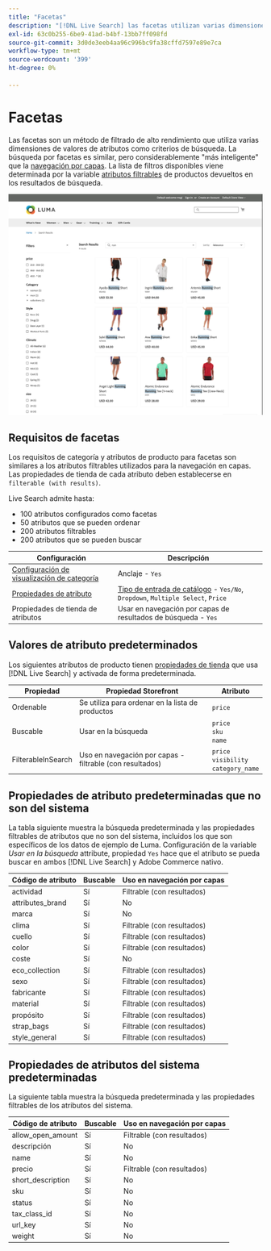 ```yaml
---
title: "Facetas"
description: "[!DNL Live Search] las facetas utilizan varias dimensiones de valores de atributos como criterios de búsqueda."
exl-id: 63c0b255-6be9-41ad-b4bf-13bb7ff098fd
source-git-commit: 3d0de3eeb4aa96c996bc9fa38cffd7597e89e7ca
workflow-type: tm+mt
source-wordcount: '399'
ht-degree: 0%

---
```


# Facetas

Las facetas son un método de filtrado de alto rendimiento que utiliza varias dimensiones de valores de atributos como criterios de búsqueda. La búsqueda por facetas es similar, pero considerablemente &quot;más inteligente&quot; que la [navegación por capas](https://experienceleague.adobe.com/docs/commerce-admin/catalog/catalog/navigation/navigation-layered.html). La lista de filtros disponibles viene determinada por la variable [atributos filtrables](https://experienceleague.adobe.com/docs/commerce-admin/catalog/catalog/navigation/navigation-layered.html#filterable-attributes) de productos devueltos en los resultados de búsqueda.

![Resultados de búsqueda filtrados](assets/storefront-search-results-run.png)

## Requisitos de facetas

Los requisitos de categoría y atributos de producto para facetas son similares a los atributos filtrables utilizados para la navegación en capas. Las propiedades de tienda de cada atributo deben establecerse en `filterable (with results)`.

Live Search admite hasta:

* 100 atributos configurados como facetas
* 50 atributos que se pueden ordenar
* 200 atributos filtrables
* 200 atributos que se pueden buscar

| Configuración | Descripción |
|--- |--- |
| [Configuración de visualización de categoría](https://experienceleague.adobe.com/docs/commerce-admin/catalog/categories/create/categories-display-settings.html) | Anclaje - `Yes` |
| [Propiedades de atributo](https://experienceleague.adobe.com/docs/commerce-admin/catalog/product-attributes/create/attribute-product-create.html) | [Tipo de entrada de catálogo](https://experienceleague.adobe.com/docs/commerce-admin/catalog/product-attributes/attributes-input-types.html) - `Yes/No`, `Dropdown`, `Multiple Select`, `Price` |
| Propiedades de tienda de atributos | Usar en navegación por capas de resultados de búsqueda - `Yes` |

## Valores de atributo predeterminados

Los siguientes atributos de producto tienen [propiedades de tienda](https://experienceleague.adobe.com/docs/commerce-admin/catalog/product-attributes/product-attributes.html) que usa [!DNL Live Search] y activada de forma predeterminada.

| Propiedad | Propiedad Storefront | Atributo |
|---|---|---|
| Ordenable | Se utiliza para ordenar en la lista de productos | `price` |
| Buscable | Usar en la búsqueda | `price` <br />`sku`<br />`name` |
| FilterableInSearch | Uso en navegación por capas - filtrable (con resultados) | `price`<br />`visibility`<br />`category_name` |

## Propiedades de atributo predeterminadas que no son del sistema

La tabla siguiente muestra la búsqueda predeterminada y las propiedades filtrables de atributos que no son del sistema, incluidos los que son específicos de los datos de ejemplo de Luma. Configuración de la variable *Usar en la búsqueda* attribute, propiedad `Yes` hace que el atributo se pueda buscar en ambos [!DNL Live Search] y Adobe Commerce nativo.

| Código de atributo | Buscable | Uso en navegación por capas |
|--- |--- |--- |
| actividad | Sí | Filtrable (con resultados) |
| attributes_brand | Sí | No |
| marca | Sí | No |
| clima | Sí | Filtrable (con resultados) |
| cuello | Sí | Filtrable (con resultados) |
| color | Sí | Filtrable (con resultados) |
| coste | Sí | No |
| eco_collection | Sí | Filtrable (con resultados) |
| sexo | Sí | Filtrable (con resultados) |
| fabricante | Sí | Filtrable (con resultados) |
| material | Sí | Filtrable (con resultados) |
| propósito | Sí | Filtrable (con resultados) |
| strap_bags | Sí | Filtrable (con resultados) |
| style_general | Sí | Filtrable (con resultados) |

## Propiedades de atributos del sistema predeterminadas

La siguiente tabla muestra la búsqueda predeterminada y las propiedades filtrables de los atributos del sistema.

| Código de atributo | Buscable | Uso en navegación por capas |
|--- |--- |--- |
| allow_open_amount | Sí | Filtrable (con resultados) |
| descripción | Sí | No |
| name | Sí | No |
| precio | Sí | Filtrable (con resultados) |
| short_description | Sí | No |
| sku | Sí | No |
| status | Sí | No |
| tax_class_id | Sí | No |
| url_key | Sí | No |
| weight | Sí | No |
